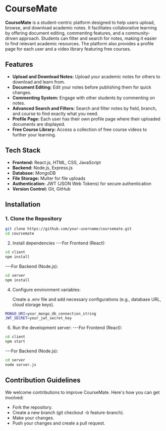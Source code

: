 # CourseMate

**CourseMate** is a student-centric platform designed to help users upload, browse, and download academic notes. It facilitates collaborative learning by offering document editing, commenting features, and a community-driven approach. Students can filter and search for notes, making it easier to find relevant academic resources. The platform also provides a profile page for each user and a video library featuring free courses.

## Features

- **Upload and Download Notes:** Upload your academic notes for others to download and learn from.
- **Document Editing:** Edit your notes before publishing them for quick changes.
- **Commenting System:** Engage with other students by commenting on notes.
- **Advanced Search and Filters:** Search and filter notes by field, branch, and course to find exactly what you need.
- **Profile Page:** Each user has their own profile page where their uploaded documents are displayed.
- **Free Course Library:** Access a collection of free course videos to further your learning.

## Tech Stack

- **Frontend:** React.js, HTML, CSS, JavaScript
- **Backend:** Node.js, Express.js
- **Database:** MongoDB
- **File Storage:** Multer for file uploads
- **Authentication:** JWT (JSON Web Tokens) for secure authentication
- **Version Control:** Git, GitHub

## Installation

### 1. Clone the Repository

```bash
git clone https://github.com/your-username/coursemate.git
cd coursemate
```
2. Install dependencies
---For Frontend (React):
```bash
cd client
npm install
```
---For Backend (Node.js):
```bash
cd server
npm install
```
4. Configure environment variables:

    Create a .env file and add necessary configurations (e.g., database URL, cloud storage keys).
```bash
MONGO_URI=your_mongo_db_connection_string
JWT_SECRET=your_jwt_secret_key
```
6. Run the development server:
---For Frontend (React):
```bash
cd client
npm start
```
---For Backend (Node.js):
```bash
cd server
node server.js
```

## Contribution Guidelines

We welcome contributions to improve CourseMate. Here's how you can get involved:

- Fork the repository.
- Create a new branch (git checkout -b feature-branch).
- Make your changes.
- Push your changes and create a pull request.
